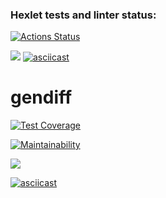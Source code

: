 ### Hexlet tests and linter status:
[![Actions Status](https://github.com/jcastiblancoc/fullstack-javascript-project-103/actions/workflows/hexlet-check.yml/badge.svg)](https://github.com/jcastiblancoc/fullstack-javascript-project-103/actions)

<a href="https://asciinema.org/a/JfILDPmz7pMkVBwm2YcIVPABL" target="_blank"><img src="https://asciinema.org/a/JfILDPmz7pMkVBwm2YcIVPABL.svg" /></a>
[![asciicast](https://asciinema.org/a/JfILDPmz7pMkVBwm2YcIVPABL.svg)](https://asciinema.org/a/JfILDPmz7pMkVBwm2YcIVPABL)


# gendiff

[![Test Coverage](https://api.codeclimate.com/v1/badges/c0735243af3e3221a3b4/test_coverage)](https://codeclimate.com/github/jcastiblancoc/fullstack-javascript-project-103/test_coverage)

[![Maintainability](https://api.codeclimate.com/v1/badges/c0735243af3e3221a3b4/maintainability)](https://codeclimate.com/github/jcastiblancoc/fullstack-javascript-project-103/maintainability)


<a href="https://asciinema.org/a/HzAc94VHfgwSMiQcOgNgYx2Jm" target="_blank"><img src="https://asciinema.org/a/HzAc94VHfgwSMiQcOgNgYx2Jm.svg" /></a>

[![asciicast](https://asciinema.org/a/HzAc94VHfgwSMiQcOgNgYx2Jm.svg)](https://asciinema.org/a/HzAc94VHfgwSMiQcOgNgYx2Jm)